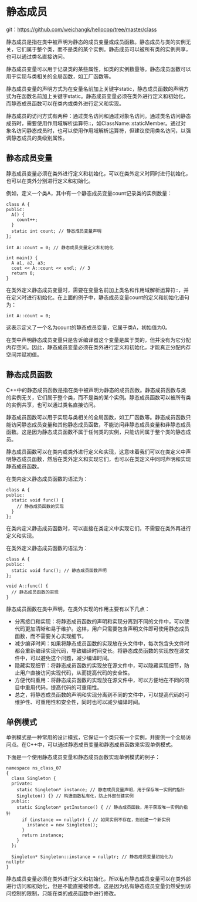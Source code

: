 # 静态成员
git：https://github.com/weichangk/hellocpp/tree/master/class

静态成员是指在类中被声明为静态的成员变量或成员函数。静态成员与类的实例无关，它们属于整个类，而不是类的某个实例。静态成员可以被所有类的实例共享，也可以通过类名直接访问。

静态成员变量可以用于记录类的某些属性，如类的实例数量等。静态成员函数可以用于实现与类相关的全局函数，如工厂函数等。

静态成员变量的声明方式为在变量名前加上关键字static，静态成员函数的声明方式为在函数名前加上关键字static。静态成员变量必须在类外进行定义和初始化，而静态成员函数可以在类内或类外进行定义和实现。

静态成员的访问方式有两种：通过类名访问和通过对象名访问。通过类名访问静态成员时，需要使用作用域解析运算符::，如ClassName::staticMember。通过对象名访问静态成员时，也可以使用作用域解析运算符，但建议使用类名访问，以强调静态成员的类级别属性。

## 静态成员变量
静态成员变量必须在类外进行定义和初始化，可以在类外定义时同时进行初始化，也可以在类外分别进行定义和初始化。

例如，定义一个类A，其中有一个静态成员变量count记录类的实例数量：
```
class A {
public:
  A() {
    count++;
  }
  static int count; // 静态成员变量声明
};

int A::count = 0; // 静态成员变量定义和初始化

int main() {
  A a1, a2, a3;
  cout << A::count << endl; // 3
  return 0;
}
```
在类外定义静态成员变量时，需要在变量名前加上类名和作用域解析运算符::，并在定义时进行初始化。在上面的例子中，静态成员变量count的定义和初始化语句为：
```
int A::count = 0;
```
这表示定义了一个名为count的静态成员变量，它属于类A，初始值为0。

在类中声明静态成员变量只是告诉编译器这个变量是属于类的，但并没有为它分配内存空间。因此，静态成员变量必须在类外进行定义和初始化，才能真正分配内存空间并赋初值。

## 静态成员函数
C++中的静态成员函数是指在类中被声明为静态的成员函数。静态成员函数与类的实例无关，它们属于整个类，而不是类的某个实例。静态成员函数可以被所有类的实例共享，也可以通过类名直接访问。

静态成员函数可以用于实现与类相关的全局函数，如工厂函数等。静态成员函数只能访问静态成员变量和其他静态成员函数，不能访问非静态成员变量和非静态成员函数。这是因为静态成员函数不属于任何类的实例，只能访问属于整个类的静态成员。

静态成员函数可以在类内或类外进行定义和实现，这意味着我们可以在类定义中声明静态成员函数，然后在类外定义和实现它们，也可以在类定义中同时声明和实现静态成员函数。

在类内定义静态成员函数的语法为：
```
class A {
public:
  static void func() {
    // 静态成员函数的实现
  }
};
```

在类内定义静态成员函数时，可以直接在类定义中实现它们，不需要在类外再进行定义和实现。

在类外定义静态成员函数的语法为：
```
class A {
public:
  static void func(); // 静态成员函数声明
};

void A::func() {
  // 静态成员函数的实现
}
```

静态成员函数在类中声明，在类外实现的作用主要有以下几点：
- 分离接口和实现：将静态成员函数的声明和实现分离到不同的文件中，可以使代码更加清晰和易于维护。这样，用户只需要包含声明文件即可使用静态成员函数，而不需要关心实现细节。
- 减少编译时间：如果将静态成员函数的实现放在头文件中，每次包含头文件时都会重新编译实现代码，导致编译时间变长。将静态成员函数的实现放在源文件中，可以避免这个问题，减少编译时间。
- 隐藏实现细节：将静态成员函数的实现放在源文件中，可以隐藏实现细节，防止用户直接访问实现代码，从而提高代码的安全性。
- 方便代码重用：将静态成员函数的实现放在源文件中，可以方便地在不同的项目中重用代码，提高代码的可重用性。
- 总之，将静态成员函数的声明和实现分离到不同的文件中，可以提高代码的可维护性、可重用性和安全性，同时也可以减少编译时间。


## 单例模式
单例模式是一种常用的设计模式，它保证一个类只有一个实例，并提供一个全局访问点。在C++中，可以通过静态成员变量和静态成员函数来实现单例模式。

下面是一个使用静态成员变量和静态成员函数实现单例模式的例子：
```
namespace ns_class_07
{
  class Singleton {
  private:
    static Singleton* instance; // 静态成员变量声明，用于保存唯一实例的指针
    Singleton() {} // 构造函数私有化，防止外部创建实例
  public:
    static Singleton* getInstance() { // 静态成员函数，用于获取唯一实例的指针
      if (instance == nullptr) { // 如果实例不存在，则创建一个新实例
        instance = new Singleton();
      }
      return instance;
    }
  };

  Singleton* Singleton::instance = nullptr; // 静态成员变量初始化为nullptr
}
```

静态成员变量必须在类外进行定义和初始化，所以私有静态成员变量可以在类外部进行访问和初始化，但是不能直接被修改。这是因为私有静态成员变量仍然受到访问控制的限制，只能在类的成员函数中进行修改。